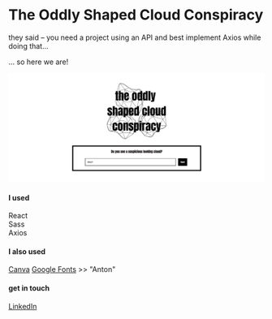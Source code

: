 # The Oddly Shaped Cloud Conspiracy

they said – you need a project using an API and best implement Axios while doing that...

... so here we are!

![the oddly shaped cloud conspiracy logo and location input](/public/images/readmeImages/cloudConspiracyStart.png)

#### I used

React  
Sass  
Axios

#### I also used

[Canva](https://www.canva.com/)
[Google Fonts](https://fonts.google.com/) >> "Anton"

#### get in touch

[LinkedIn](https://www.linkedin.com/in/cathacz/)
